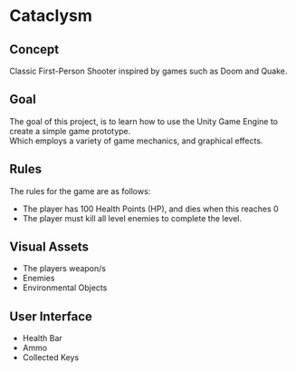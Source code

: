 Cataclysm
==

## Concept

Classic First-Person Shooter inspired by games such as Doom and Quake.

## Goal

The goal of this project, is to learn how to use the Unity Game Engine to create a simple game prototype.  
Which employs a variety of game mechanics, and graphical effects.

## Rules

The rules for the game are as follows:
* The player has 100 Health Points (HP), and dies when this reaches 0
* The player must kill all level enemies to complete the level.

## Visual Assets

* The players weapon/s
* Enemies
* Environmental Objects

## User Interface

* Health Bar
* Ammo
* Collected Keys
